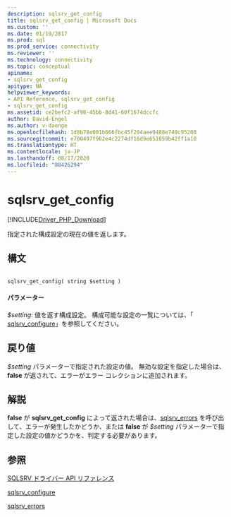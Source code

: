 ```yaml
---
description: sqlsrv_get_config
title: sqlsrv_get_config | Microsoft Docs
ms.custom: ''
ms.date: 01/19/2017
ms.prod: sql
ms.prod_service: connectivity
ms.reviewer: ''
ms.technology: connectivity
ms.topic: conceptual
apiname:
- sqlsrv_get_config
apitype: NA
helpviewer_keywords:
- API Reference, sqlsrv_get_config
- sqlsrv_get_config
ms.assetid: ce2befc2-af98-45bb-8d41-60f1674dccfc
author: David-Engel
ms.author: v-daenge
ms.openlocfilehash: 1d8b78e001b666fbc45f204aee9488e740c95208
ms.sourcegitcommit: e700497f962e4c2274df16d9e651059b42ff1a10
ms.translationtype: HT
ms.contentlocale: ja-JP
ms.lasthandoff: 08/17/2020
ms.locfileid: "88426294"
---
```

# <a name="sqlsrv_get_config"></a>sqlsrv_get_config
[!INCLUDE[Driver_PHP_Download](../../includes/driver_php_download.md)]

指定された構成設定の現在の値を返します。  
  
## <a name="syntax"></a>構文  
  
```  
  
sqlsrv_get_config( string $setting )  
```  
  
#### <a name="parameters"></a>パラメーター  
*$setting*: 値を返す構成設定。 構成可能な設定の一覧については、「 [sqlsrv_configure](../../connect/php/sqlsrv-configure.md)」を参照してください。  
  
## <a name="return-value"></a>戻り値  
*$setting* パラメーターで指定された設定の値。 無効な設定を指定した場合は、 **false** が返されて、エラーがエラー コレクションに追加されます。  
  
## <a name="remarks"></a>解説  
**false** が **sqlsrv_get_config** によって返された場合は、[sqlsrv_errors](../../connect/php/sqlsrv-errors.md) を呼び出して、エラーが発生したかどうか、または **false** が *$setting* パラメーターで指定した設定の値かどうかを、判定する必要があります。  
  
## <a name="see-also"></a>参照  
[SQLSRV ドライバー API リファレンス](../../connect/php/sqlsrv-driver-api-reference.md)  

[sqlsrv_configure](../../connect/php/sqlsrv-configure.md)  

[sqlsrv_errors](../../connect/php/sqlsrv-errors.md)  
  
